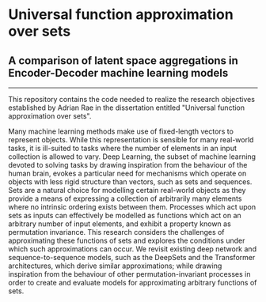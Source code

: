 # Universal function approximation over sets
## A comparison of latent space aggregations in Encoder-Decoder machine learning models
---
This repository contains the code needed to realize the research objectives established by Adrian Rae in the dissertation entitled "Universal function approximation over sets".

Many machine learning methods make use of fixed-length vectors to represent objects. While this representation is sensible for many real-world tasks, it is ill-suited to tasks where the number of elements in an input collection is allowed to vary. Deep Learning, the subset of machine learning devoted to solving tasks by drawing inspiration from the behaviour of the human brain, evokes a particular need for mechanisms which operate on objects with less rigid structure than vectors, such as sets and sequences. Sets are a natural choice for modelling certain real-world objects as they provide a means of expressing a collection of arbitrarily many elements where no intrinsic ordering exists between them. Processes which act upon sets as inputs can effectively be modelled as functions which act on an arbitrary number of input elements, and exhibit a property known as permutation invariance. This research considers the challenges of approximating these functions of sets and explores the conditions under which such approximations can occur. We revisit existing deep network and sequence-to-sequence models, such as the DeepSets and the Transformer architectures, which derive similar approximations; while drawing inspiration from the behaviour of other permutation-invariant processes in order to create and evaluate models for approximating arbitrary functions of sets.
